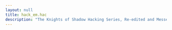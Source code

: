 ```yaml
---
layout: null
title: hack_em.hac
description: "The Knights of Shadow Hacking Series, Re-edited and Messed by Elric of Imrryr"
---
```

